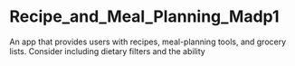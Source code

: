 # Recipe_and_Meal_Planning_Madp1
An app that provides users with recipes, meal-planning tools, and grocery lists. Consider including dietary filters and the ability
